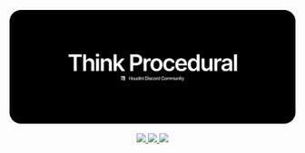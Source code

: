 ![Think Procedural Cover](assets/cover.svg)

<p align="center">
<a href="https://discord.gg/b8U5Hdy">
<img src="https://img.shields.io/discord/230123485668573184?style=flat&colorA=f5f5f5&colorB=f5f5f5&label=&logo=discord&logoColor=000000" />
<img src="https://img.shields.io/netlify/aadfdbb8-10b0-4ae0-a646-3ab266286106?style=flat&colorA=f5f5f5&colorB=f5f5f5" />
<img src="https://img.shields.io/website?url=https%3A%2F%2Fthinkprocedural.netlify.app?style=flat&colorA=f5f5f5&colorB=f5f5f5" />
</a>
</p>
